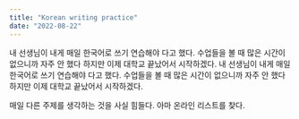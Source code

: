```yaml
---
title: "Korean writing practice"
date: "2022-08-22"
---
```


내 선생님이 내게 매일 한국어로 쓰기 연습해야 다고 했다. 수업들을 볼 때 많은 시간이 없으니까 자주 안 했다 하지만 이제 대학교 끝났어서 시작하겠다. 내 선생님이 내게 매일 한국어로 쓰기 연습해야 다고 했다. 수업들을 볼 때 많은 시간이 없으니까 자주 안 했다 하지만 이제 대학교 끝났어서 시작하겠다.

매일 다른 주제를 생각하는 것을 사실 힘들다. 아마 온라인 리스트를 찾다.
